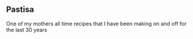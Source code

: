 ## Pastisa
One of my mothers all time recipes that I have been making on and off
for the last 30 years


